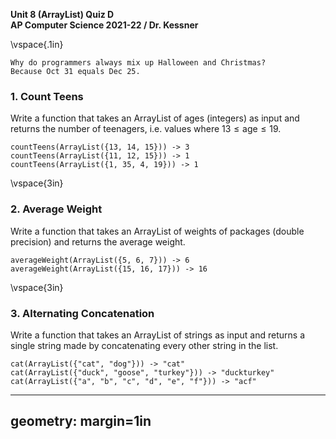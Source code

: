 __Unit 8 (ArrayList) Quiz D__  
__AP Computer Science 2021-22 / Dr. Kessner__  

\vspace{.1in}

```
Why do programmers always mix up Halloween and Christmas?
Because Oct 31 equals Dec 25.
```

### 1.  Count Teens

Write a function that takes an ArrayList of ages (integers) as input and returns the
number of teenagers, i.e. values where $13 \leq \text{age} \leq 19$.

```
countTeens(ArrayList({13, 14, 15})) -> 3
countTeens(ArrayList({11, 12, 15})) -> 1
countTeens(ArrayList({1, 35, 4, 19})) -> 1
```


\vspace{3in}


### 2. Average Weight

Write a function that takes an ArrayList of weights of packages (double
precision) and returns the average weight.

```
averageWeight(ArrayList({5, 6, 7})) -> 6
averageWeight(ArrayList({15, 16, 17})) -> 16
```
\vspace{3in}


### 3.  Alternating Concatenation

Write a function that takes an ArrayList of strings as input and returns
a single string made by concatenating every other string in the list.

```
cat(ArrayList({"cat", "dog"})) -> "cat"
cat(ArrayList({"duck", "goose", "turkey"})) -> "duckturkey"
cat(ArrayList({"a", "b", "c", "d", "e", "f"})) -> "acf"
```


---
geometry: margin=1in
---


